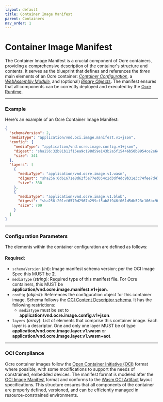 ```yaml
---
layout: default
title: Container Image Manifest 
parent: Containers
nav_order: 1 
---
```


# Container Image Manifest

The Container Image Manifest is a crucial component of Ocre containers, providing a comprehensive description of the container's structure and contents. It serves as the blueprint that defines and references the *three* main elements of an Ocre container: [*Container Configuration*](../components/container_configuration), a [*WebAssembly Module*](../components/webassembly_module), and (optional) [*Binary Objects*](../components/binary_objects). The manifest ensures that all components can be correctly deployed and executed by the [Ocre Runtime](../../runtime). 

---

### Example

Here's an example of an Ocre Container Image Manifest:

```json
{
  "schemaVersion": 2,
  "mediaType": "application/vnd.oci.image.manifest.v1+json",
  "config": {
    "mediaType": "application/vnd.ocre.image.config.v1+json",
    "digest": "sha256:32b81b11f15ea9c198d59e143b2a5f15446b50b8954ce2e6cfab959988271c78",
    "size": 341
  },
  "layers": [
    {
      "mediaType": "application/vnd.ocre.image.v1.wasm",
      "digest": "sha256:6d61671e8d62f5e77ed054c2d3df4dc9b31e3c74fee7d478f3f2bbdc99a6f256",
      "size": 330
    },
    {
      "mediaType": "application/vnd.ocre.image.v1.blob",
      "digest": "sha256:201ef6570d2967b299cf5ab8f946f061d5db523c106bc90f72729693b798f431",
      "size": 709
    }
  ]
}
```
---

### Configuration Parameters

The elements within the container configuration are defined as follows:

#### Required:
- `schemaVersion` (*int*): Image manifest schema version; per the OCI Image Spec this
MUST be **2**.
- `mediaType` (*string*): Required type of this manifest file. For Ocre containers, this MUST be
**application/vnd.ocre.image.manifest.v1+json**.
- `config` (*object*): References the configuration object for this container image. Schema follows the [OCI Content Descriptor schema](https://github.com/opencontainers/image-spec/blob/main/descriptor.md). It has the
following restrictions:
  - `mediaType` must be set to **application/vnd.ocre.image.config.v1+json**.
- `layers` (*array*): List of elements that comprise this container image. Each layer is a descriptor. One and only one layer MUST be of type **application/vnd.ocre.image.layer.v1.wasm** or **application/vnd.ocre.image.layer.v1.wasm+aot**.

---

### OCI Compliance

Ocre container images follow the [Open Container Initiative (OCI)](https://opencontainers.org/) format where possible, with some modifications to support the needs of constrained, embedded devices. The manifest format is modeled after the [OCI Image Manifest](https://github.com/opencontainers/image-spec/blob/main/manifest.md) format and conforms to the [Wasm OCI Artifact](https://tag-runtime.cncf.io/wgs/wasm/deliverables/wasm-oci-artifact/) layout specifications. This structure ensures that all components of the container are properly defined, versioned, and can be efficiently managed in resource-constrained environments.